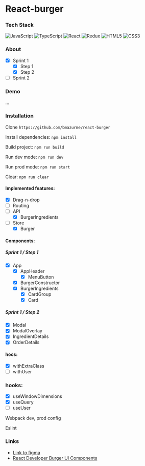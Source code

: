 # React-burger

### Tech Stack
![JavaScript](https://img.shields.io/badge/-JavaScript-black?style=flat-square&logo=javascript)
![TypeScript](https://img.shields.io/badge/-TypeScript-black?style=flat-square&logo=typescript)
![React](https://img.shields.io/badge/-React-black?style=flat-square&logo=react)
![Redux](https://img.shields.io/badge/-Redux-black?style=flat-square&logo=redux)
![HTML5](https://img.shields.io/badge/-HTML5-black?style=flat-square&logo=html5&logoColor=white)
![CSS3](https://img.shields.io/badge/-CSS3-black?style=flat-square&logo=css3)

### About
- [X] Sprint 1
  - [X] Step 1
  - [X] Step 2
- [ ] Sprint 2

### Demo
...

### Installation
Clone `https://github.com/bmazurme/react-burger`

Install dependencies: `npm install`

Build project: `npm run build`

Run dev mode: `npm run dev`

Run prod mode: `npm run start`

Clear: `npm run clear`

#### Implemented features:
- [X] Drag-n-drop
- [ ] Routing
- [ ] API
  - [X] BurgerIngredients
- [ ] Store
  - [X] Burger

#### Components:
##### Sprint 1 / Step 1
- [X] App
  - [X] AppHeader
    - [X] MenuButton
  - [X] BurgerConstructor
  - [X] BurgerIngredients
    - [X] CardGroup
    - [X] Card
##### Sprint 1 / Step 2
- [X] Modal
- [X] ModalOverlay
- [X] IngredientDetails
- [X] OrderDetails

#### hocs:
- [X] withExtraClass
- [ ] withUser

### hooks:
- [X] useWindowDimensions
- [X] useQuery
- [ ] useUser

Webpack dev, prod config

Eslint

### Links
* [Link to figma](https://www.figma.com/file/zFGN2O5xktHl9VmoOieq5E/React-_-%D0%9F%D1%80%D0%BE%D0%B5%D0%BA%D1%82%D0%BD%D1%8B%D0%B5-%D0%B7%D0%B0%D0%B4%D0%B0%D1%87%D0%B8_external_link)
* [React Developer Burger UI Components](https://yandex-practicum.github.io/react-developer-burger-ui-components/docs/)
